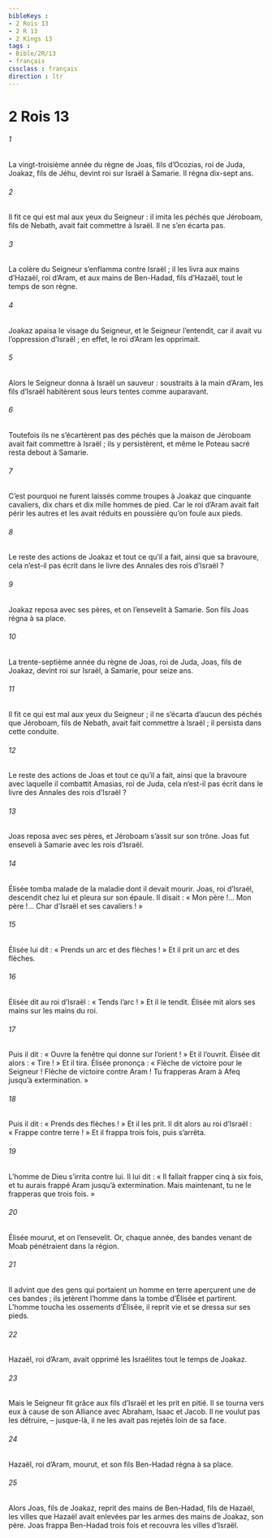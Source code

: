 ```yaml
---
bibleKeys : 
- 2 Rois 13
- 2 R 13
- 2 Kings 13
tags : 
- Bible/2R/13
- français
cssclass : français
direction : ltr
---
```


# 2 Rois 13

###### 1
La vingt-troisième année du règne de Joas, fils d’Ocozias, roi de Juda, Joakaz, fils de Jéhu, devint roi sur Israël à Samarie. Il régna dix-sept ans.
###### 2
Il fit ce qui est mal aux yeux du Seigneur : il imita les péchés que Jéroboam, fils de Nebath, avait fait commettre à Israël. Il ne s’en écarta pas.
###### 3
La colère du Seigneur s’enflamma contre Israël ; il les livra aux mains d’Hazaël, roi d’Aram, et aux mains de Ben-Hadad, fils d’Hazaël, tout le temps de son règne.
###### 4
Joakaz apaisa le visage du Seigneur, et le Seigneur l’entendit, car il avait vu l’oppression d’Israël ; en effet, le roi d’Aram les opprimait.
###### 5
Alors le Seigneur donna à Israël un sauveur : soustraits à la main d’Aram, les fils d’Israël habitèrent sous leurs tentes comme auparavant.
###### 6
Toutefois ils ne s’écartèrent pas des péchés que la maison de Jéroboam avait fait commettre à Israël ; ils y persistèrent, et même le Poteau sacré resta debout à Samarie.
###### 7
C’est pourquoi ne furent laissés comme troupes à Joakaz que cinquante cavaliers, dix chars et dix mille hommes de pied. Car le roi d’Aram avait fait périr les autres et les avait réduits en poussière qu’on foule aux pieds.
###### 8
Le reste des actions de Joakaz et tout ce qu’il a fait,
ainsi que sa bravoure,
cela n’est-il pas écrit dans le livre des Annales des rois d’Israël ?
###### 9
Joakaz reposa avec ses pères,
et on l’ensevelit à Samarie.
Son fils Joas régna à sa place.
###### 10
La trente-septième année du règne de Joas, roi de Juda, Joas, fils de Joakaz, devint roi sur Israël, à Samarie, pour seize ans.
###### 11
Il fit ce qui est mal aux yeux du Seigneur ; il ne s’écarta d’aucun des péchés que Jéroboam, fils de Nebath, avait fait commettre à Israël ; il persista dans cette conduite.
###### 12
Le reste des actions de Joas et tout ce qu’il a fait,
ainsi que la bravoure
avec laquelle il combattit Amasias, roi de Juda,
cela n’est-il pas écrit dans le livre des Annales des rois d’Israël ?
###### 13
Joas reposa avec ses pères,
et Jéroboam s’assit sur son trône.
Joas fut enseveli à Samarie avec les rois d’Israël.
###### 14
Élisée tomba malade de la maladie dont il devait mourir. Joas, roi d’Israël, descendit chez lui et pleura sur son épaule. Il disait : « Mon père !... Mon père !... Char d’Israël et ses cavaliers ! »
###### 15
Élisée lui dit : « Prends un arc et des flèches ! » Et il prit un arc et des flèches.
###### 16
Élisée dit au roi d’Israël : « Tends l’arc ! » Et il le tendit. Élisée mit alors ses mains sur les mains du roi.
###### 17
Puis il dit : « Ouvre la fenêtre qui donne sur l’orient ! » Et il l’ouvrit. Élisée dit alors : « Tire ! » Et il tira. Élisée prononça : « Flèche de victoire pour le Seigneur ! Flèche de victoire contre Aram ! Tu frapperas Aram à Afeq jusqu’à extermination. »
###### 18
Puis il dit : « Prends des flèches ! » Et il les prit. Il dit alors au roi d’Israël : « Frappe contre terre ! » Et il frappa trois fois, puis s’arrêta.
###### 19
L’homme de Dieu s’irrita contre lui. Il lui dit : « Il fallait frapper cinq à six fois, et tu aurais frappé Aram jusqu’à extermination. Mais maintenant, tu ne le frapperas que trois fois. »
###### 20
Élisée mourut, et on l’ensevelit. Or, chaque année, des bandes venant de Moab pénétraient dans la région.
###### 21
Il advint que des gens qui portaient un homme en terre aperçurent une de ces bandes ; ils jetèrent l’homme dans la tombe d’Élisée et partirent. L’homme toucha les ossements d’Élisée, il reprit vie et se dressa sur ses pieds.
###### 22
Hazaël, roi d’Aram, avait opprimé les Israélites tout le temps de Joakaz.
###### 23
Mais le Seigneur fit grâce aux fils d’Israël et les prit en pitié. Il se tourna vers eux à cause de son Alliance avec Abraham, Isaac et Jacob. Il ne voulut pas les détruire, – jusque-là, il ne les avait pas rejetés loin de sa face.
###### 24
Hazaël, roi d’Aram, mourut, et son fils Ben-Hadad régna à sa place.
###### 25
Alors Joas, fils de Joakaz, reprit des mains de Ben-Hadad, fils de Hazaël, les villes que Hazaël avait enlevées par les armes des mains de Joakaz, son père. Joas frappa Ben-Hadad trois fois et recouvra les villes d’Israël.
